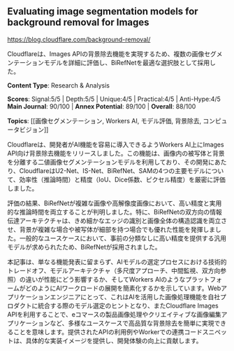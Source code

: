 ## Evaluating image segmentation models for background removal for Images

https://blog.cloudflare.com/background-removal/

Cloudflareは、Images APIの背景除去機能を実現するため、複数の画像セグメンテーションモデルを詳細に評価し、BiRefNetを最適な選択肢として採用した。

**Content Type**: Research & Analysis

**Scores**: Signal:5/5 | Depth:5/5 | Unique:4/5 | Practical:4/5 | Anti-Hype:4/5
**Main Journal**: 90/100 | **Annex Potential**: 89/100 | **Overall**: 88/100

**Topics**: [[画像セグメンテーション, Workers AI, モデル評価, 背景除去, コンピュータビジョン]]

Cloudflareは、開発者がAI機能を容易に導入できるようWorkers AI上にImages API向け背景除去機能をリリースしました。この機能は、画像内の被写体と背景を分離する二値画像セグメンテーションモデルを利用しており、その開発にあたり、CloudflareはU2-Net、IS-Net、BiRefNet、SAMの4つの主要モデルについて、効率性（推論時間）と精度（IoU、Dice係数、ピクセル精度）を厳密に評価しました。

評価の結果、BiRefNetが複雑な画像や高解像度画像において、高い精度と実用的な推論時間を両立することが判明しました。特に、BiRefNetの双方向の情報伝達アーキテクチャは、きめ細かなエッジの識別と画像全体の構造認識を両立させ、背景が複雑な場合や被写体が細部を持つ場合でも優れた性能を発揮しました。一般的なユースケースにおいて、事前の分類なしに高い精度を提供する汎用モデルが求められたため、BiRefNetが採用されました。

本記事は、単なる機能発表に留まらず、AIモデルの選定プロセスにおける技術的トレードオフ、モデルアーキテクチャ（多尺度アプローチ、中間監視、双方向参照）の違いが性能にどう影響するか、そしてWorkers AIのようなプラットフォームがどのようにAIワークロードの展開を簡素化するかを示しています。Webアプリケーションエンジニアにとって、これはAIを活用した画像処理機能を自社プロダクトに統合する際のモデル選定のヒントとなり、またCloudflare Images APIを利用することで、eコマースの製品画像処理やクリエイティブな画像編集アプリケーションなど、多様なユースケースで高品質な背景除去を簡単に実現できることを意味します。提供されたAPIの利用例やWorkerでの連携コードスニペットは、具体的な実装イメージを提供し、開発体験の向上に貢献します。